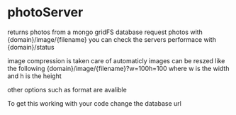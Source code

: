 # photoServer
returns photos from a mongo gridFS database
request photos with {domain}/image/{filename}
you can check the servers performace with {domain}/status

image compression is taken care of automaticly
images can be reszed like the following
{domain}/image/{filename}?w=100h=100
where w is the width and h is the height

other options such as format are avalible

To get this working with your code change the database url
